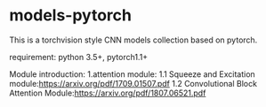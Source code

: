 # models-pytorch
This is a torchvision style CNN models collection based on pytorch.

requirement: python 3.5+, pytorch1.1+

Module introduction:
1.attention module:
1.1 Squeeze and Excitation  module:https://arxiv.org/pdf/1709.01507.pdf
1.2 Convolutional Block Attention Module:https://arxiv.org/pdf/1807.06521.pdf
